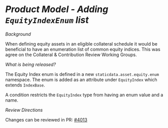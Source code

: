 # *Product Model - Adding `EquityIndexEnum` list*

_Background_

When defining equity assets in an eligible collateral schedule it would be beneficial to have an enumeration list of common equity indices. This was agree on the Collateral & Contribution Review Working Groups.

_What is being released?_

The Equity Index enum is defined in a new `staticdata.asset.equity.enum` namespace. The enum is added as an attribute under `EquityIndex` which extends `IndexBase`.

A condition restricts the `EquityIndex` type from having an enum value and a name.

_Review Directions_

Changes can be reviewed in PR: [#4013](https://github.com/finos/common-domain-model/pull/4013)
